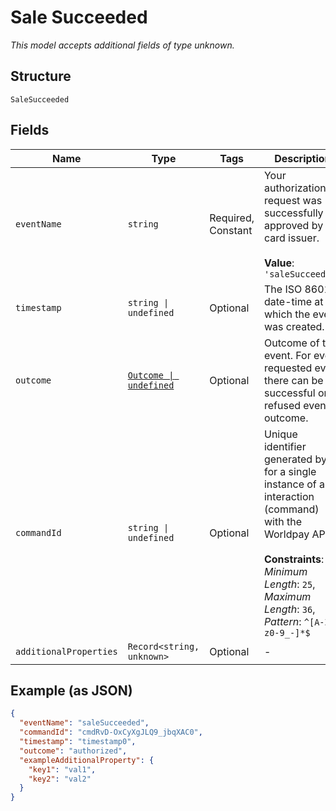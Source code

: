 
# Sale Succeeded

*This model accepts additional fields of type unknown.*

## Structure

`SaleSucceeded`

## Fields

| Name | Type | Tags | Description |
|  --- | --- | --- | --- |
| `eventName` | `string` | Required, Constant | Your authorization request was successfully approved by the card issuer.<br><br>**Value**: `'saleSucceeded'` |
| `timestamp` | `string \| undefined` | Optional | The ISO 8601 date-time at which the event was created. |
| `outcome` | [`Outcome \| undefined`](../../doc/models/outcome.md) | Optional | Outcome of the event. For every requested event there can be a successful or refused event outcome. |
| `commandId` | `string \| undefined` | Optional | Unique identifier generated by us for a single instance of an interaction (command) with the Worldpay API.<br><br>**Constraints**: *Minimum Length*: `25`, *Maximum Length*: `36`, *Pattern*: `^[A-Za-z0-9_-]*$` |
| `additionalProperties` | `Record<string, unknown>` | Optional | - |

## Example (as JSON)

```json
{
  "eventName": "saleSucceeded",
  "commandId": "cmdRvD-OxCyXgJLQ9_jbqXAC0",
  "timestamp": "timestamp0",
  "outcome": "authorized",
  "exampleAdditionalProperty": {
    "key1": "val1",
    "key2": "val2"
  }
}
```

